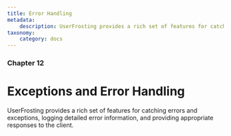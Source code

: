 ```yaml
---
title: Error Handling
metadata:
    description: UserFrosting provides a rich set of features for catching errors and exceptions, logging detailed error information, and providing appropriate responses to the client.
taxonomy:
    category: docs
---
```


### Chapter 12

# Exceptions and Error Handling

UserFrosting provides a rich set of features for catching errors and exceptions, logging detailed error information, and providing appropriate responses to the client.
